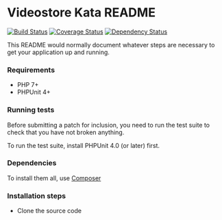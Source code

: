 # Videostore Kata README #

[![Build Status](https://api.travis-ci.org/jabad/videostore-kata.png?branch=master)](https://travis-ci.org/jabad/videostore-kata)
[![Coverage Status](https://coveralls.io/repos/github/jabad/videostore-kata/badge.svg)](https://coveralls.io/github/jabad/videostore-kata)
[![Dependency Status](https://www.versioneye.com/user/projects/585659c4ad9aa20040cc37ff/badge.svg?style=flat-square)](https://www.versioneye.com/user/projects/585659c4ad9aa20040cc37ff)

This README would normally document whatever steps are necessary to get your application up and running. 

### Requirements ###

* PHP 7+
* PHPUnit 4+

### Running tests ###

Before submitting a patch for inclusion, you need to run the test suite to check that you have not broken anything.

To run the test suite, install PHPUnit 4.0 (or later) first.

### Dependencies ###

To install them all, use [Composer](https://getcomposer.org/)

### Installation steps ###

* Clone the source code